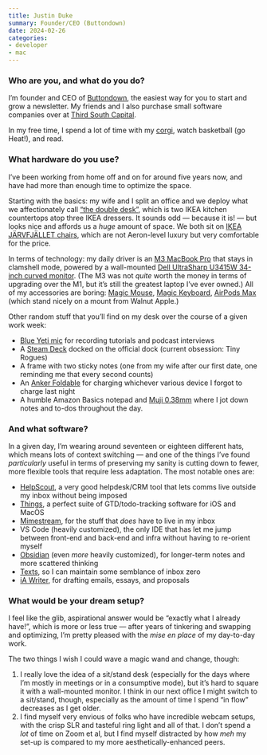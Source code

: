 ```yaml
---
title: Justin Duke
summary: Founder/CEO (Buttondown)
date: 2024-02-26
categories:
- developer
- mac
---
```


### Who are you, and what do you do?

I’m founder and CEO of [Buttondown][], the easiest way for you to start and grow a newsletter. My friends and I also purchase small software companies over at [Third South Capital](https://thirdsouth.capital/ "Justin's VC company.").

In my free time, I spend a lot of time with my [corgi](https://www.instagram.com/itstellybelly "Justin's corgi's Instagram account."), watch basketball (go Heat!), and read.

### What hardware do you use?

I’ve been working from home off and on for around five years now, and have had more than enough time to optimize the space.

Starting with the basics: my wife and I split an office and we deploy what we affectionately call [“the double desk”](https://www.workspaces.xyz/p/102-justin-duke-engineering-manager-at-stripe "Another interview with Justin about his setup."), which is two IKEA kitchen countertops atop three IKEA dressers. It sounds odd — because it is! — but looks nice and affords us a *huge* amount of space. We both sit on [IKEA JÄRVFJÄLLET chairs][jarvfjallet], which are not Aeron-level luxury but very comfortable for the price.

In terms of technology: my daily driver is an [M3 MacBook Pro][macbook-pro] that stays in clamshell mode, powered by a wall-mounted [Dell UltraSharp U3415W 34-inch curved monitor][u3415w]. (The M3 was not _quite_ worth the money in terms of upgrading over the M1, but it’s still the greatest laptop I’ve ever owned.) All of my accessories are boring: [Magic Mouse][magic-mouse], [Magic Keyboard][magic-keyboard], [AirPods Max][airpods-max] (which stand nicely on a mount from Walnut Apple.)

Other random stuff that you’ll find on my desk over the course of a given work week:

- [Blue Yeti mic][yeti] for recording tutorials and podcast interviews
- A [Steam Deck][steam-deck] docked on the official dock (current obsession: Tiny Rogues)
- A frame with two sticky notes (one from my wife after our first date, one reminding me that every second counts)
- An [Anker Foldable][622-magnetic-battery] for charging whichever various device I forgot to charge last night
- A humble Amazon Basics notepad and [Muji 0.38mm][gel-ink-ballpoint] where I jot down notes and to-dos throughout the day.

### And what software?

In a given day, I’m wearing around seventeen or eighteen different hats, which means lots of context switching — and one of the things I’ve found _particularly_ useful in terms of preserving my sanity is cutting down to fewer, more flexible tools that require less adaptation. The most notable ones are:

-  [HelpScout][], a very good helpdesk/CRM tool that lets comms live outside my inbox without being imposed
-  [Things][], a perfect suite of GTD/todo-tracking software for iOS and MacOS
-  [Mimestream][], for the stuff that *does* have to live in my inbox
-  VS Code (heavily customized), the only IDE that has let me jump between front-end and back-end and infra without having to re-orient myself
-  [Obsidian][] (even *more* heavily customized), for longer-term notes and more scattered thinking
-  [Texts][], so I can maintain some semblance of inbox zero
-  [iA Writer][ia-writer], for drafting emails, essays, and proposals

### What would be your dream setup?

I feel like the glib, aspirational answer would be “exactly what I already have!”, which is more or less true — after years of tinkering and swapping and optimizing, I’m pretty pleased with the *mise en place* of my day-to-day work.

The two things I wish I could wave a magic wand and change, though:

1. I really love the idea of a sit/stand desk (especially for the days where I’m mostly in meetings or in a consumptive mode), but it’s hard to square it with a wall-mounted monitor. I think in our next office I might switch to a sit/stand, though, especially as the amount of time I spend “in flow” decreases as I get older.
2. I find myself very envious of folks who have incredible webcam setups, with the crisp SLR and tasteful ring light and all of that. I don’t spend a _lot_ of time on Zoom et al, but I find myself distracted by how *meh* my set-up is compared to my more aesthetically-enhanced peers.

[622-magnetic-battery]: https://www.anker.com/products/a1611?ref=MagGo_lp&variant=40941875200150 "A magnetic wireless phone charger."
[airpods-max]: https://www.apple.com/airpods-max/ "On-ear headphones."
[buttondown]: https://buttondown.email/ "A newsletter service."
[gel-ink-ballpoint]: https://www.muji.us/collections/pen-pencils "A ball-point pen."
[helpscout]: https://www.helpscout.com/ "A customer support service."
[ia-writer]: https://ia.net/topics/ia-writer-for-mac "A full-screen writing tool for the Mac."
[jarvfjallet]: https://www.ikea.com/us/en/p/jaervfjaellet-office-chair-with-armrests-grann-white-70521855/ "A desk chair."
[macbook-pro]: https://www.apple.com/macbook-pro/ "A laptop."
[magic-keyboard]: https://en.wikipedia.org/wiki/Magic_Keyboard "A wireless keyboard."
[magic-mouse]: https://en.wikipedia.org/wiki/Magic_Mouse "A multi-touch mouse."
[mimestream]: https://mimestream.com/ "A macOS Gmail client."
[obsidian]: https://obsidian.md/ "Note-taking software."
[steam-deck]: https://en.wikipedia.org/wiki/Steam_Deck "A portable gaming machine."
[texts]: https://texts.com/ "A multi-platform messaging service."
[things]: https://culturedcode.com/things/ "A task management application for the Mac."
[u3415w]: https://i.dell.com/sites/csdocuments/Shared-Content_data-Sheets_Documents/en/ca/NA-dell-ultrasharp-34-monitor-u3415w-product-brochure.pdf "A 34 inch screen."
[yeti]: http://web.archive.org/web/20160413134343/http://www.bluemic.com:80/yeti/ "A USB microphone."
